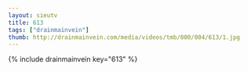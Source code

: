 ```yaml
--- 
layout: sieutv
title: 613
tags: ["drainmainvein"]
thumb: http://drainmainvein.com/media/videos/tmb/000/004/613/1.jpg
---
```

{% include drainmainvein key="613" %} 
